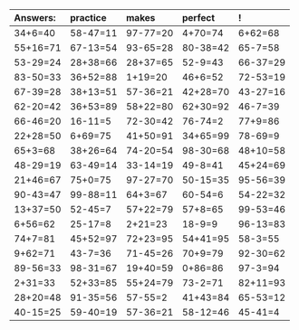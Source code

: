 | Answers: | practice | makes | perfect | ! |
| :--- | :--- | :--- | :--- | :--- |
| 34+6=40 | 58-47=11 | 97-77=20 | 4+70=74 | 6+62=68 | 
| 55+16=71 | 67-13=54 | 93-65=28 | 80-38=42 | 65-7=58 | 
| 53-29=24 | 28+38=66 | 28+37=65 | 52-9=43 | 66-37=29 | 
| 83-50=33 | 36+52=88 | 1+19=20 | 46+6=52 | 72-53=19 | 
| 67-39=28 | 38+13=51 | 57-36=21 | 42+28=70 | 43-27=16 | 
| 62-20=42 | 36+53=89 | 58+22=80 | 62+30=92 | 46-7=39 | 
| 66-46=20 | 16-11=5 | 72-30=42 | 76-74=2 | 77+9=86 | 
| 22+28=50 | 6+69=75 | 41+50=91 | 34+65=99 | 78-69=9 | 
| 65+3=68 | 38+26=64 | 74-20=54 | 98-30=68 | 48+10=58 | 
| 48-29=19 | 63-49=14 | 33-14=19 | 49-8=41 | 45+24=69 | 
| 21+46=67 | 75+0=75 | 97-27=70 | 50-15=35 | 95-56=39 | 
| 90-43=47 | 99-88=11 | 64+3=67 | 60-54=6 | 54-22=32 | 
| 13+37=50 | 52-45=7 | 57+22=79 | 57+8=65 | 99-53=46 | 
| 6+56=62 | 25-17=8 | 2+21=23 | 18-9=9 | 96-13=83 | 
| 74+7=81 | 45+52=97 | 72+23=95 | 54+41=95 | 58-3=55 | 
| 9+62=71 | 43-7=36 | 71-45=26 | 70+9=79 | 92-30=62 | 
| 89-56=33 | 98-31=67 | 19+40=59 | 0+86=86 | 97-3=94 | 
| 2+31=33 | 52+33=85 | 55+24=79 | 73-2=71 | 82+11=93 | 
| 28+20=48 | 91-35=56 | 57-55=2 | 41+43=84 | 65-53=12 | 
| 40-15=25 | 59-40=19 | 57-36=21 | 58-12=46 | 45-41=4 | 
